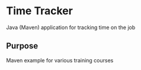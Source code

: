 # Time Tracker
Java (Maven) application for tracking time on the job

## Purpose

Maven example for various training courses
